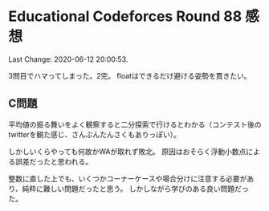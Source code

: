 # Educational Codeforces Round 88 感想

Last Change: 2020-06-12 20:00:53.

3問目でハマってしまった。2完。
floatはできるだけ避ける姿勢を貫きたい。

## C問題

平均値の振る舞いをよく観察すると二分探索で行けるとわかる（コンテスト後のtwitterを観た感じ、さんぶんたんさくもありっぽい）。

しかしいくらやっても何故かWAが取れず敗北。
原因はおそらく浮動小数点による誤差だったと思われる。

整数に直した上でも、いくつかコーナーケースや場合分けに注意する必要があり、純粋に難しい問題だったと思う。
しかしながら学びのある良い問題だった。

